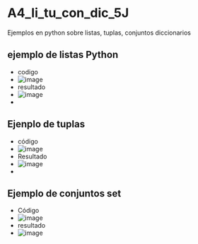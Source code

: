 # A4_li_tu_con_dic_5J
Ejemplos en python sobre listas, tuplas, conjuntos diccionarios
## ejemplo de listas Python
- codigo
- ![image](https://github.com/user-attachments/assets/95635622-0496-4597-8dea-8a466ec0b021)
- resultado
- ![image](https://github.com/user-attachments/assets/ce1e9547-aacc-4183-81ac-852e1649b064)
-
## Ejenplo de tuplas
- código
- ![image](https://github.com/user-attachments/assets/d35bf362-2a25-40ca-ad4a-d1dc0e260b9a)
- Resultado
- ![image](https://github.com/user-attachments/assets/48c5529f-e9cb-44fa-9697-6b387ec027d8)
-
## Ejemplo de conjuntos set
- Código
- ![image](https://github.com/user-attachments/assets/4f078afc-61f0-43bb-8813-20153fc67192)
- resultado
- ![image](https://github.com/user-attachments/assets/0d2bd800-46e4-4fea-96ad-cf7b0536f74b)


